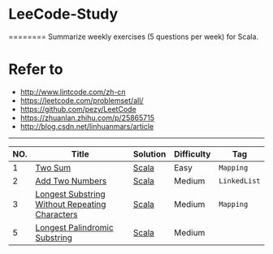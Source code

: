 # LeeCode-Study
========
Summarize weekly exercises (5 questions per week) for Scala.
# Refer to 
- http://www.lintcode.com/zh-cn
- https://leetcode.com/problemset/all/
- https://github.com/pezy/LeetCode
- https://zhuanlan.zhihu.com/p/25865715
- http://blog.csdn.net/linhuanmars/article  
---
|NO.|Title|Solution|Difficulty|Tag|
|---|-----|--------|----------|---|
|1|[Two Sum](https://leetcode.com/problems/two-sum)|[Scala](001.Two%20Sum/Solution.scala)|Easy|`Mapping`|
|2|[Add Two Numbers](https://leetcode.com/problems/add-two-numbers)|[Scala](002.Add%20Two%20Numbers/Solution.scala) |Medium|`LinkedList`|
|3|[Longest Substring Without Repeating Characters](https://leetcode.com/problems/longest-substring-without-repeating-characters)|[Scala](003.Longest%20Substring%20Without%20Repeating%20Characters/Solution.scala) |Medium|`Mapping`|
|5|[Longest Palindromic Substring](https://leetcode.com/problems/longest-palindromic-substring)|[Scala](005.Longest%20Palindromic%20Substring/Solution.scala) |Medium|

